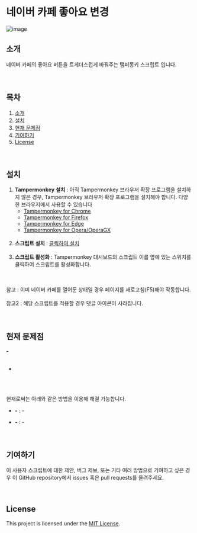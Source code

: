 # 네이버 카페 좋아요 변경

![image](https://github.com/DJ-Danjin/NaverCafeLikeChange/assets/85267238/37a60c09-f262-4f80-9f51-b77df3f562db)


## 소개

네이버 카페의 좋아요 버튼을 트게더스럽게 바꿔주는 탬퍼몽키 스크립트 입니다.
<br/><br/><br/>

## 목차

1. [소개](#소개)
2. [설치](#설치)
3. [현재 문제점](#현재-문제점)
4. [기여하기](#기여하기)
5. [License](#license)
<br/><br/><br/>

## 설치

1. **Tampermonkey 설치** : 
   아직 Tampermonkey 브라우저 확장 프로그램을 설치하지 않은 경우, Tampermonkey 브라우저 확장 프로그램을 설치해야 합니다. 다양한 브라우저에서 사용할 수 있습니다
   - [Tampermonkey for Chrome](https://chrome.google.com/webstore/detail/tampermonkey/dhdgffkkebhmkfjojejmpbldmpobfkfo)
   - [Tampermonkey for Firefox](https://addons.mozilla.org/en-US/firefox/addon/tampermonkey/)
   - [Tampermonkey for Edge](https://microsoftedge.microsoft.com/addons/detail/tampermonkey/iikmkjmpaadaobahmlepeloendndfphd)
   - [Tampermonkey for Opera/OperaGX](https://addons.opera.com/en-gb/extensions/details/tampermonkey-beta/)
<br/><br/>
2. **스크립트 설치** : 
   [클릭하여 설치](NaverCafeLikeChange.user.js?raw=True)
<br/><br/>
4. **스크립트 활성화** : 
   Tampermonkey 대시보드의 스크립트 이름 옆에 있는 스위치를 클릭하여 스크립트를 활성화합니다.
<br/><br/><br/>

참고 : 이미 네이버 카페를 열어둔 상태일 경우 페이지를 새로고침(F5)해야 작동합니다.
<br/><br/>
참고2 : 해당 스크립트를 적용할 경우 댓글 아이콘이 사라집니다.
<br/><br/><br/>

## 현재 문제점

**-**
<br/><br/>

-
<br/><br/>

현재로써는 아래와 같은 방법을 이용해 해결 가능합니다.

- **-** : -

- **-** : -
<br/><br/><br/>

## 기여하기

이 사용자 스크립트에 대한 제안, 버그 제보, 또는 기타 여러 방법으로 기여하고 싶은 경우 이 GitHub repository에서 issues 혹은 pull requests를 올려주세요.
<br/><br/><br/>

## License

This project is licensed under the [MIT License](LICENSE).

